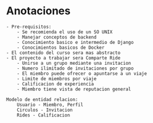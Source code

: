 # Anotaciones
    - Pre-requisitos:
        - Se recomienda el uso de un SO UNIX
        - Manejar conceptos de backend
        - Conocimiento basico e intermedio de Django
        - Conocimientos basicos de Docker
    - El contenido del curso sera mas abstracto
    - El proyecto a trabajar sera Comparte Ride
        - Unirse a un grupo mediante una invitacion
        - Numero ilimitado de invitaciones por grupo
        - El miembro puede ofrecer o apuntarse a un viaje
        - Limite de miembros por viaje
        - Calificacion de experiencia
        - Miembro tiene vista de reputacion general

    Modelo de entidad relacion:
        Usuario - Miembro, Perfil
        Circulos - Invitacion
        Rides - Calificacion
    
    